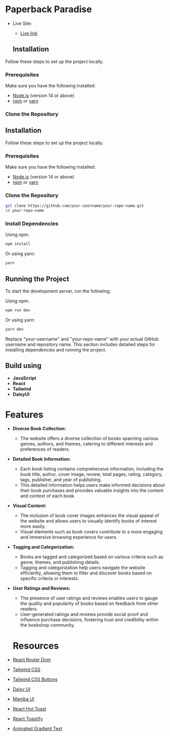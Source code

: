 # Paperback Paradise

- Live Site: 
  - <a href="https://paperback-paradise.surge.sh/">Live link</a>

  ## Installation

Follow these steps to set up the project locally.

### Prerequisites

Make sure you have the following installed:

- [Node.js](https://nodejs.org/) (version 14 or above)
- [npm](https://www.npmjs.com/) or [yarn](https://yarnpkg.com/)

### Clone the Repository


## Installation

Follow these steps to set up the project locally.

### Prerequisites

Make sure you have the following installed:

- [Node.js](https://nodejs.org/) (version 14 or above)
- [npm](https://www.npmjs.com/) or [yarn](https://yarnpkg.com/)

### Clone the Repository

```bash
git clone https://github.com/your-username/your-repo-name.git
cd your-repo-name
```

### Install Dependencies

Using npm:

```bash
npm install
```

Or using yarn:

```bash
yarn
```

## Running the Project

To start the development server, run the following:

Using npm:

```bash
npm run dev
```

Or using yarn:

```bash
yarn dev
```

Replace "your-username" and "your-repo-name" with your actual GitHub username and repository name. This section includes detailed steps for installing dependencies and running the project.

## Build using
- **JavaScript** 
- **React**
- **Tailwind**
- **DaisyUI**

# Features
- **Diverse Book Collection:**
  - The website offers a diverse collection of books spanning various genres, authors, and themes, catering to different interests and preferences of readers.

- **Detailed Book Information:**
  - Each book listing contains comprehensive information, including the book title, author, cover image, review, total pages, rating, category, tags, publisher, and year of publishing.
  - This detailed information helps users make informed decisions about their book purchases and provides valuable insights into the content and context of each book.

- **Visual Content:**
  - The inclusion of book cover images enhances the visual appeal of the website and allows users to visually identify books of interest more easily.
  - Visual elements such as book covers contribute to a more engaging and immersive browsing experience for users.

- **Tagging and Categorization:**
  - Books are tagged and categorized based on various criteria such as genre, themes, and publishing details.
  - Tagging and categorization help users navigate the website efficiently, allowing them to filter and discover books based on specific criteria or interests.

- **User Ratings and Reviews:**
  - The presence of user ratings and reviews enables users to gauge the quality and popularity of books based on feedback from other readers.
  - User-generated ratings and reviews provide social proof and influence purchase decisions, fostering trust and credibility within the bookshop community.

  # Resources 

- <a href="https://reactrouter.com/en/main">React Router Dom</a>
- <a href="https://tailwindcss.com/">Tailwind CSS</a>
- <a href="https://devdojo.com/tailwindcss/buttons">Tailwind CSS Buttons</a>
- <a href="https://daisyui.com/">Daisy UI</a>
- <a href="https://mambaui.com/">Mamba UI</a>
- <a href="https://react-hot-toast.com/">React Hot Toast</a>
- <a href="https://fkhadra.github.io/react-toastify/introduction/">React Toastify</a>
- <a href="https://www.andrealves.dev/blog/how-to-make-an-animated-gradient-text-with-tailwindcss/">Animated Gradient Text</a>
